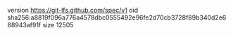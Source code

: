 version https://git-lfs.github.com/spec/v1
oid sha256:a8819f096a776a4578dbc0555492e96fe2d70cb3728f89b340d2e688943af91f
size 12505
